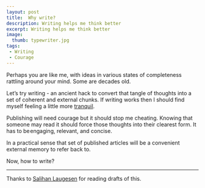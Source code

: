 ```yaml
---
layout: post
title:  Why write?
description: Writing helps me think better
excerpt: Writing helps me think better
image:
  thumb: typewriter.jpg
tags:
 - Writing
 - Courage
---
```


Perhaps you are like me, with ideas in various states of completeness rattling around your mind. Some are decades old.

Let’s try writing - an ancient hack to convert that tangle of thoughts into a set of coherent and external chunks. If writing works then I should find myself feeling a little more [tranquil](https://en.m.wikipedia.org/wiki/Ataraxia).

Publishing will need courage but it should stop me cheating. Knowing that someone may read it should force those thoughts into their clearest form. It has to be engaging, relevant, and concise.

In a practical sense that set of published articles will be a convenient external memory to refer back to.

Now, how to write?

---

Thanks to [Salihan Laugesen](https://ecoyarns.com.au) for reading drafts of this.
